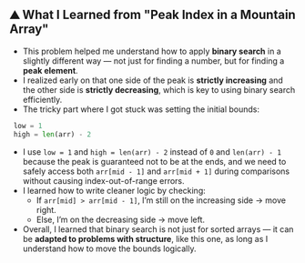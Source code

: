 ## ⛰️ What I Learned from "Peak Index in a Mountain Array"

- This problem helped me understand how to apply **binary search** in a slightly different way — not just for finding a number, but for finding a **peak element**.
- I realized early on that one side of the peak is **strictly increasing** and the other side is **strictly decreasing**, which is key to using binary search efficiently.
- The tricky part where I got stuck was setting the initial bounds:
 ```python
  low = 1
  high = len(arr) - 2
```
- I use `low = 1` and `high = len(arr) - 2` instead of `0` and `len(arr) - 1` because the peak is guaranteed not to be at the ends, and we need to safely access both `arr[mid - 1]` and `arr[mid + 1]` during comparisons without causing index-out-of-range errors.
- I learned how to write cleaner logic by checking:
  - If `arr[mid] > arr[mid - 1]`, I’m still on the increasing side → move right.
  - Else, I’m on the decreasing side → move left.
- Overall, I learned that binary search is not just for sorted arrays — it can be **adapted to problems with structure**, like this one, as long as I understand how to move the bounds logically.


